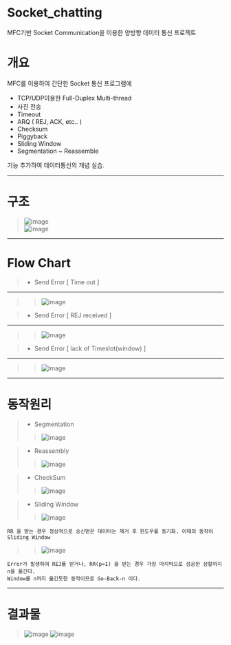 # Socket_chatting
MFC기반 Socket Communication을 이용한 양방향 데이터 통신 프로젝트

개요
===
MFC를 이용하여 간단한 Socket 통신 프로그램에  
+ TCP/UDP이용한 Full-Duplex Multi-thread 
+ 사진 전송
+ Timeout
+ ARQ ( REJ, ACK, etc.. )
+ Checksum
+ Piggyback
+ Sliding Window
+ Segmentation ~ Reassemble    

기능 추가하여 데이터통신의 개념 실습.  

--------------------------------------

구조 
===
>![image](https://user-images.githubusercontent.com/68212288/87344185-f089ac80-c588-11ea-8375-e524832ca675.png)  
>![image](https://user-images.githubusercontent.com/68212288/87344304-2595ff00-c589-11ea-97cd-333168593f6b.png)  
--------------------------------------

  

Flow Chart
===
>+ Send Error [ Time out ]
---
>>![image](https://user-images.githubusercontent.com/68212288/87459103-e5e11d00-c645-11ea-81e2-defd159ba4db.png)  

>+ Send Error [ REJ received ]
---
>>![image](https://user-images.githubusercontent.com/68212288/87459685-abc44b00-c646-11ea-9668-81934da4e1ae.png)  

>+ Send Error [ lack of Timeslot(window) ]  
---
>>![image](https://user-images.githubusercontent.com/68212288/87459685-abc44b00-c646-11ea-9668-81934da4e1ae.png)    
--------------------------------------





동작원리
===
>+ Segmentation  
>>![image](https://user-images.githubusercontent.com/68212288/87447759-ebcf0200-c635-11ea-875b-5b41362c55b0.png)  

>+ Reassembly  
>>![image](https://user-images.githubusercontent.com/68212288/87447832-ff7a6880-c635-11ea-88d5-365efceccee7.png)  

>+ CheckSum  
>>![image](https://user-images.githubusercontent.com/68212288/87447886-115c0b80-c636-11ea-9cf2-490470807d98.png)  

>+ Sliding Window 
>>![image](https://user-images.githubusercontent.com/68212288/87447955-2afd5300-c636-11ea-96b1-4a5b161b5ac1.png)  

    RR 을 받는 경우 정상적으로 송신받은 데이터는 제거 후 윈도우를 동기화. 이때의 동작이 Sliding Window  
    
>>![image](https://user-images.githubusercontent.com/68212288/87448062-4bc5a880-c636-11ea-8652-b513aa0ad472.png)  

    Error가 발생하여 REJ를 받거나, RR(p=1) 을 받는 경우 가장 마지막으로 성공한 상황까지 n을 옮긴다.  
    Window를 n까지 옮긴듯한 동작이므로 Go-Back-n 이다.  
    
--------------------------------------

결과물
===
>![image](https://user-images.githubusercontent.com/68212288/87344697-d43a3f80-c589-11ea-8a13-36c5cbc09ad3.png)
>![image](https://user-images.githubusercontent.com/68212288/87344859-1c596200-c58a-11ea-9388-37161d09b212.png)
